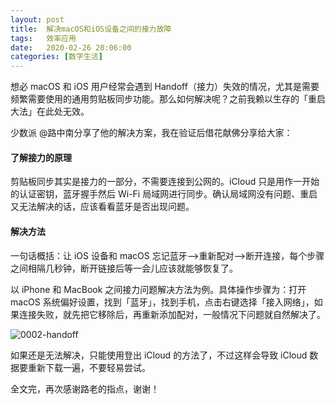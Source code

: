 ```yaml
---
layout: post
title:  解决macOS和iOS设备之间的接力故障
tags:   效率应用
date:   2020-02-26 20:06:00
categories: [数字生活] 
---
```


想必 macOS 和 iOS 用户经常会遇到 Handoff（接力）失效的情况，尤其是需要频繁需要使用的通用剪贴板同步功能。那么如何解决呢？之前我赖以生存的「重启大法」在此处无效。

少数派 @路中南分享了他的解决方案，我在验证后借花献佛分享给大家：

#### 了解接力的原理

剪贴板同步其实是接力的一部分，不需要连接到公网的。iCloud 只是用作一开始的认证密钥，蓝牙握手然后 Wi-Fi 局域网进行同步。确认局域网没有问题、重启又无法解决的话，应该看看蓝牙是否出现问题。

#### 解决方法

一句话概括：让 iOS 设备和 macOS 忘记蓝牙-->重新配对-->断开连接，每个步骤之间相隔几秒钟，断开链接后等一会儿应该就能够恢复了。

以 iPhone 和 MacBook 之间接力问题解决方法为例。具体操作步骤为：打开 macOS 系统偏好设置，找到「蓝牙」，找到手机，点击右键选择「接入网络」，如果连接失败，就先把它移除后，再重新添加配对，一般情况下问题就自然解决了。

![0002-handoff](https://tva1.sinaimg.cn/large/0082zybply1gc9zye35a0j30lk060mxe.jpg)

如果还是无法解决，只能使用登出 iCloud 的方法了，不过这样会导致 iCloud 数据要重新下载一遍，不要轻易尝试。

全文完，再次感谢路老的指点，谢谢！